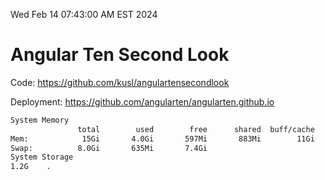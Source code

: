Wed Feb 14 07:43:00 AM EST 2024

# Angular Ten Second Look

Code: https://github.com/kusl/angulartensecondlook

Deployment: https://github.com/angularten/angularten.github.io

```bash
System Memory
               total        used        free      shared  buff/cache   available
Mem:            15Gi       4.0Gi       597Mi       883Mi        11Gi        11Gi
Swap:          8.0Gi       635Mi       7.4Gi
System Storage
1.2G	.
```
